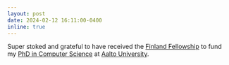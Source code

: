 ```yaml
---
layout: post 
date: 2024-02-12 16:11:00-0400
inline: true
---
```


Super stoked and grateful to have received the [Finland Fellowship](https://www.aalto.fi/en/admission-services/finland-scholarships-and-finland-fellowships#1-finland-fellowships) to fund my [PhD in Computer Science](https://www.aalto.fi/en/department-of-computer-science) at [Aalto University](https://www.aalto.fi/en).